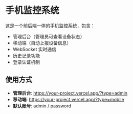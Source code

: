 # 手机监控系统

这是一个前后端一体的手机监控系统，包含：

- 管理后台（管理员可查看设备状态）
- 移动端（自动上报设备信息）
- WebSocket 实时通信
- 历史记录功能
- 登录认证机制

## 使用方式

- **管理后台**: https://your-project.vercel.app/?type=admin 
- **移动端**: https://your-project.vercel.app/?type=mobile 
- **默认账号**: admin / password
